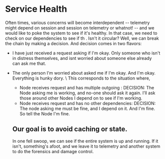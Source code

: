 # Service Health
Often times, various concerns will become interdependent -- telemetry might depend on session and session on telemetry or whatnot! -- and we would like to poke the system to see if it's healthy. In that case, we need to check on our dependencies to see if th . Isn't it circular? Well, we can break the chain by making a decision. And decision comes in two flavors:
- I have just received a request asking if I'm okay. Only someone who isn't in distress themselves, and isnt worried about someone else already can ask me that.
- The only person I'm worried about asked me if I'm okay. And I'm okay. Everything is hunky dory. \\
  This corresponds to the situation where,
  - Node receives request and has multiple outgoing : DECISION: The Node asking me is working, and no-one should ask it again. I'll ask those around other Nodes I depend on to see if I'm working.
  - Node receives request and has no other dependencies: DECISION: The node asking me must be fine, and I depend on it. And I'm fine. So tell the Node I'm fine.

  ## Our goal is to avoid caching or state.
  In one fell swoop, we can see if the entire system is up and running. If it isn't, something's afoot, and we leave it to telemetry and another system to do the forensics and damage control.
